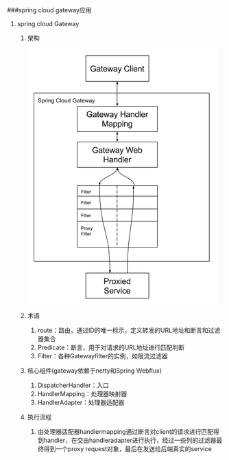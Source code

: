###spring cloud gateway应用
1. spring cloud Gateway
	1. 架构
	
		![](pic/spring_cloud_gateway_diagram.png)
	2. 术语 
		1. route：路由，通过ID的唯一标示，定义转发的URL地址和断言和过滤器集合
		2. Predicate：断言，用于对请求的URL地址进行匹配判断
		3. Filter：各种Gatewayfilter的实例，如限流过滤器
	3. 核心组件(gateway依赖于netty和Spring Webflux)
		1. DispatcherHandler：入口
		2. HandlerMapping：处理器映射器
		3. HandlerAdapter：处理器适配器
	4. 执行流程
		1. 由处理器适配器handlermapping通过断言对client的请求进行匹配得到handler，在交由handleradapter进行执行，经过一些列的过滤器最终得到一个proxy request对象，最后在发送给后端真实的service   	